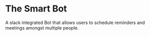 # The Smart Bot
A slack integrated Bot that allows users to schedule reminders and meetings amongst multiple people. 
